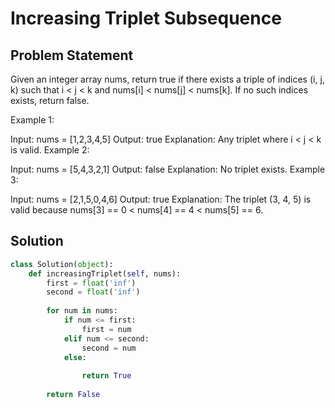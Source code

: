 
# Increasing Triplet Subsequence

## Problem Statement
Given an integer array nums, return true if there exists a triple of indices (i, j, k) such that i < j < k and nums[i] < nums[j] < nums[k]. If no such indices exists, return false.

 

Example 1:

Input: nums = [1,2,3,4,5]
Output: true
Explanation: Any triplet where i < j < k is valid.
Example 2:

Input: nums = [5,4,3,2,1]
Output: false
Explanation: No triplet exists.
Example 3:

Input: nums = [2,1,5,0,4,6]
Output: true
Explanation: The triplet (3, 4, 5) is valid because nums[3] == 0 < nums[4] == 4 < nums[5] == 6.

## Solution
```python
class Solution(object):
    def increasingTriplet(self, nums):
        first = float('inf')
        second = float('inf')
        
        for num in nums:
            if num <= first:
                first = num  
            elif num <= second:
                second = num  
            else:
                
                return True
        
        return False
```
